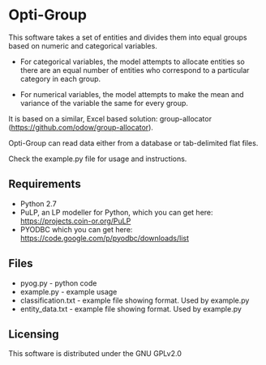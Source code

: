 Opti-Group
===============

This software takes a set of entities and divides them into equal groups based on numeric and categorical variables.

+ For categorical variables, the model attempts to allocate entities so there are an equal number of entities who correspond to a particular category in each group.

+ For numerical variables, the model attempts to make the mean and variance of the variable the same for every group.

It is based on a similar, Excel based solution: group-allocator (https://github.com/odow/group-allocator). 

Opti-Group can read data either from a database or tab-delimited flat files.

Check the example.py file for usage and instructions.


## Requirements

+ Python 2.7
+ PuLP, an LP modeller for Python, which you can get here: https://projects.coin-or.org/PuLP
+ PYODBC which you can get here:
https://code.google.com/p/pyodbc/downloads/list

## Files
+ pyog.py - python code
+ example.py - example usage
+ classification.txt - example file showing format. Used by example.py
+ entity_data.txt - example file showing format. Used by example.py

## Licensing
This software is distributed under the GNU GPLv2.0
